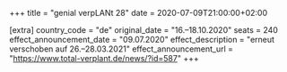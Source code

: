 +++
title = "genial verpLANt 28"
date = 2020-07-09T21:00:00+02:00

[extra]
country_code = "de"
original_date = "16.–18.10.2020"
seats = 240
effect_announcement_date = "09.07.2020"
effect_description = "erneut verschoben auf 26.–28.03.2021"
effect_announcement_url = "https://www.total-verplant.de/news/?id=587"
+++
